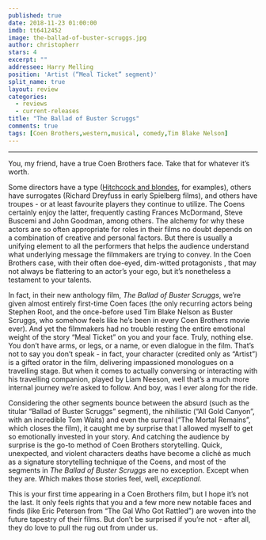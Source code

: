 ```yaml
---
published: true
date: 2018-11-23 01:00:00
imdb: tt6412452
image: the-ballad-of-buster-scruggs.jpg
author: christopherr
stars: 4
excerpt: ""
addressee: Harry Melling
position: 'Artist (“Meal Ticket” segment)'
split_name: true
layout: review
categories: 
  - reviews
  - current-releases
title: "The Ballad of Buster Scruggs"
comments: true
tags: [Coen Brothers,western,musical, comedy,Tim Blake Nelson]
---
```

****
You, my friend, have a true Coen Brothers face. Take that for whatever it’s worth.

Some directors have a type ([Hitchcock and blondes](http://www.dearcastandcrew.com/content/2012/12/18/hitchcock.html), for examples), others have surrogates (Richard Dreyfuss in early Spielberg films), and others have troupes - or at least favourite players they continue to utilize. The Coens certainly enjoy the latter, frequently casting Frances McDormand, Steve Buscemi and John Goodman, among others. The alchemy for why these actors are so often appropriate for roles in their films no doubt depends on a combination of creative and personal factors. But there is usually a unifying element to all the performers that helps the audience understand what underlying message the filmmakers are trying to convey. In the Coen Brothers case, with their often doe-eyed, dim-witted protagonists , that may not always be flattering to an actor’s your ego, but it’s nonetheless a testament to your talents.

In fact, in their new anthology film, _The Ballad of Buster Scruggs_, we’re given almost entirely first-time Coen faces (the only recurring actors being Stephen Root, and the once-before used Tim Blake Nelson as Buster Scruggs, who somehow feels like he’s been in every Coen Brothers movie ever). And yet the filmmakers had no trouble resting the entire emotional weight of the story “Meal Ticket” on you and your face. Truly, nothing else. You don’t have arms, or legs, or a name, or even dialogue in the film. That’s not to say you don’t speak - in fact, your character (credited only as “Artist”) is a gifted orator in the film, delivering impassioned monologues on a travelling stage. But when it comes to actually conversing or interacting with his travelling companion, played by Liam Neeson, well that’s a much more internal journey we’re asked to follow. And boy, was I ever along for the ride.

Considering the other segments bounce between the absurd (such as the titular “Ballad of Buster Scruggs” segment), the nihilistic (“All Gold Canyon”, with an incredible Tom Waits) and even the surreal (“The Mortal Remains”, which closes the film), it caught me by surprise that I allowed myself to get so emotionally invested in your story. And catching the audience by surprise is the go-to method of Coen Brothers storytelling. Quick, unexpected, and violent characters deaths have become a cliché as much as a signature storytelling technique of the Coens, and most of the segments in _The Ballad of Buster Scruggs_ are no exception. Except when they are. Which makes those stories feel, well,  _exceptional._

This is your first time appearing in a Coen Brothers film, but I hope it’s not the last. It only feels rights that you and a few more new notable faces and finds (like Eric Petersen from “The Gal Who Got Rattled”) are woven into the future tapestry of their films. But don’t be surprised if you’re not - after all, they do love to pull the rug out from under us.

